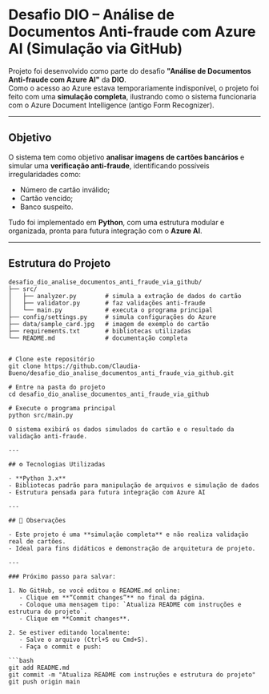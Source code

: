 # Desafio DIO – Análise de Documentos Anti-fraude com Azure AI (Simulação via GitHub)

Projeto foi desenvolvido como parte do desafio **"Análise de Documentos Anti-fraude com Azure AI"** da **DIO**.  
Como o acesso ao Azure estava temporariamente indisponível, o projeto foi feito com uma **simulação completa**, ilustrando como o sistema funcionaria com o Azure Document Intelligence (antigo Form Recognizer).

---

## Objetivo

O sistema tem como objetivo **analisar imagens de cartões bancários** e simular uma **verificação anti-fraude**, identificando possíveis irregularidades como:

- Número de cartão inválido;
- Cartão vencido;
- Banco suspeito.

Tudo foi implementado em **Python**, com uma estrutura modular e organizada, pronta para futura integração com o **Azure AI**.

---

## Estrutura do Projeto

```text
desafio_dio_analise_documentos_anti_fraude_via_github/
├── src/
│   ├── analyzer.py        # simula a extração de dados do cartão
│   ├── validator.py       # faz validações anti-fraude
│   └── main.py            # executa o programa principal
├── config/settings.py     # simula configurações do Azure
├── data/sample_card.jpg   # imagem de exemplo do cartão
├── requirements.txt       # bibliotecas utilizadas
└── README.md              # documentação completa


# Clone este repositório
git clone https://github.com/Claudia-Bueno/desafio_dio_analise_documentos_anti_fraude_via_github.git

# Entre na pasta do projeto
cd desafio_dio_analise_documentos_anti_fraude_via_github

# Execute o programa principal
python src/main.py

O sistema exibirá os dados simulados do cartão e o resultado da validação anti-fraude.

---

## ⚙️ Tecnologias Utilizadas

- **Python 3.x**
- Bibliotecas padrão para manipulação de arquivos e simulação de dados
- Estrutura pensada para futura integração com Azure AI

---

## 📝 Observações

- Este projeto é uma **simulação completa** e não realiza validação real de cartões.
- Ideal para fins didáticos e demonstração de arquitetura de projeto.

---

### Próximo passo para salvar:

1. No GitHub, se você editou o README.md online:
   - Clique em **“Commit changes”** no final da página.
   - Coloque uma mensagem tipo: `Atualiza README com instruções e estrutura do projeto`.
   - Clique em **Commit changes**.

2. Se estiver editando localmente:
   - Salve o arquivo (Ctrl+S ou Cmd+S).
   - Faça o commit e push:

```bash
git add README.md
git commit -m "Atualiza README com instruções e estrutura do projeto"
git push origin main

 
